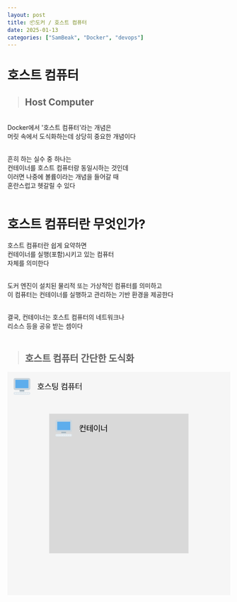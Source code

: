 ```yaml
---
layout: post
title: 📦도커 / 호스트 컴퓨터
date: 2025-01-13
categories: ["SamBeak", "Docker", "devops"]
---
```


# 호스트 컴퓨터 <br>

> ## Host Computer

<br>
Docker에서 '호스트 컴퓨터'라는 개념은 <br>
머릿 속에서 도식화하는데 상당히 중요한 개념이다 <br><br>

흔히 하는 실수 중 하나는 <br>
컨테이너를 호스트 컴퓨터랑 동일시하는 것인데 <br>
이러면 나중에 볼륨이라는 개념을 들어갈 때 <br>
혼란스럽고 헷갈릴 수 있다 <br><br>

# 호스트 컴퓨터란 무엇인가? <br>

호스트 컴퓨터란 쉽게 요약하면 <br>
컨테이너를 실행(포함)시키고 있는 컴퓨터<br>
자체를 의미한다 <br><br>

도커 엔진이 설치된 물리적 또는 가상적인 컴퓨터를 의미하고 <br>
이 컴퓨터는 컨테이너를 실행하고 관리하는 기반 환경을 제공한다 <br><br>

결국, 컨테이너는 호스트 컴퓨터의 네트워크나 <br>
리소스 등을 공유 받는 셈이다 <br><br>

> ## 호스트 컴퓨터 간단한 도식화

<img src="../../assets/images/hosting_computer.png"> <br>
